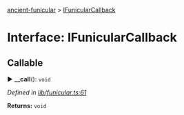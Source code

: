 [ancient-funicular](../README.md) > [IFunicularCallback](../interfaces/ifunicularcallback.md)



# Interface: IFunicularCallback

## Callable
► **__call**(): `void`



*Defined in [lib/funicular.ts:61](https://github.com/AncientSouls/Funicular/blob/9099b0f/src/lib/funicular.ts#L61)*





**Returns:** `void`





